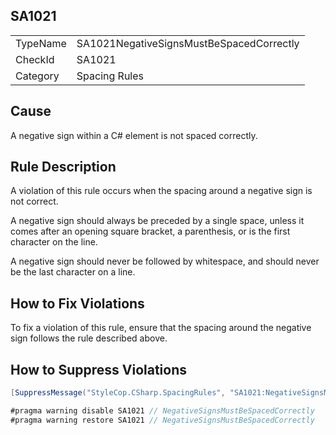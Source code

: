 ﻿## SA1021

<table>
<tr>
  <td>TypeName</td>
  <td>SA1021NegativeSignsMustBeSpacedCorrectly</td>
</tr>
<tr>
  <td>CheckId</td>
  <td>SA1021</td>
</tr>
<tr>
  <td>Category</td>
  <td>Spacing Rules</td>
</tr>
</table>

## Cause

A negative sign within a C# element is not spaced correctly.

## Rule Description

A violation of this rule occurs when the spacing around a negative sign is not correct.

A negative sign should always be preceded by a single space, unless it comes after an opening square bracket, a parenthesis, or is the first character on the line.

A negative sign should never be followed by whitespace, and should never be the last character on a line.

## How to Fix Violations

To fix a violation of this rule, ensure that the spacing around the negative sign follows the rule described above.

## How to Suppress Violations

```csharp
[SuppressMessage("StyleCop.CSharp.SpacingRules", "SA1021:NegativeSignsMustBeSpacedCorrectly", Justification = "Reviewed.")]
```

```csharp
#pragma warning disable SA1021 // NegativeSignsMustBeSpacedCorrectly
#pragma warning restore SA1021 // NegativeSignsMustBeSpacedCorrectly
```
